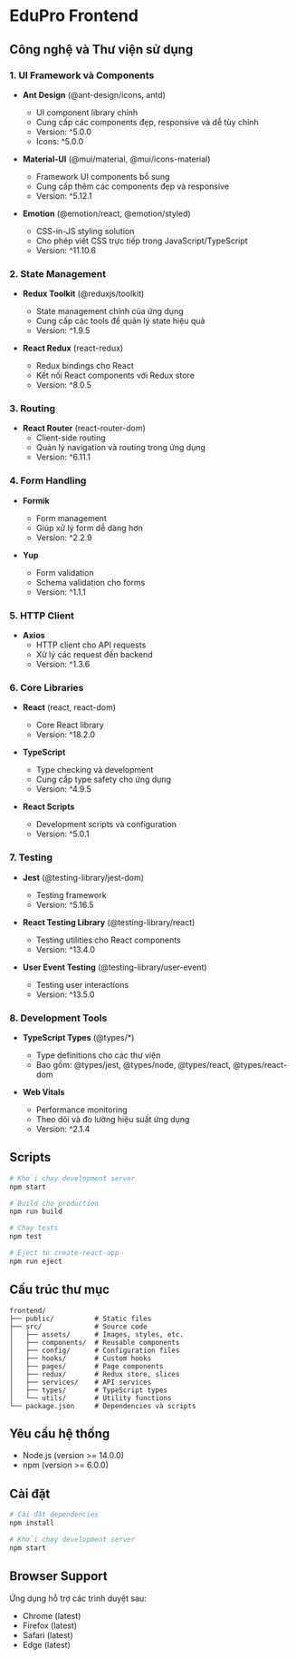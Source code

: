 # EduPro Frontend

## Công nghệ và Thư viện sử dụng

### 1. UI Framework và Components
- **Ant Design** (@ant-design/icons, antd)
  - UI component library chính
  - Cung cấp các components đẹp, responsive và dễ tùy chỉnh
  - Version: ^5.0.0
  - Icons: ^5.0.0

- **Material-UI** (@mui/material, @mui/icons-material)
  - Framework UI components bổ sung
  - Cung cấp thêm các components đẹp và responsive
  - Version: ^5.12.1

- **Emotion** (@emotion/react, @emotion/styled)
  - CSS-in-JS styling solution
  - Cho phép viết CSS trực tiếp trong JavaScript/TypeScript
  - Version: ^11.10.6

### 2. State Management
- **Redux Toolkit** (@reduxjs/toolkit)
  - State management chính của ứng dụng
  - Cung cấp các tools để quản lý state hiệu quả
  - Version: ^1.9.5

- **React Redux** (react-redux)
  - Redux bindings cho React
  - Kết nối React components với Redux store
  - Version: ^8.0.5

### 3. Routing
- **React Router** (react-router-dom)
  - Client-side routing
  - Quản lý navigation và routing trong ứng dụng
  - Version: ^6.11.1

### 4. Form Handling
- **Formik**
  - Form management
  - Giúp xử lý form dễ dàng hơn
  - Version: ^2.2.9

- **Yup**
  - Form validation
  - Schema validation cho forms
  - Version: ^1.1.1

### 5. HTTP Client
- **Axios**
  - HTTP client cho API requests
  - Xử lý các request đến backend
  - Version: ^1.3.6

### 6. Core Libraries
- **React** (react, react-dom)
  - Core React library
  - Version: ^18.2.0

- **TypeScript**
  - Type checking và development
  - Cung cấp type safety cho ứng dụng
  - Version: ^4.9.5

- **React Scripts**
  - Development scripts và configuration
  - Version: ^5.0.1

### 7. Testing
- **Jest** (@testing-library/jest-dom)
  - Testing framework
  - Version: ^5.16.5

- **React Testing Library** (@testing-library/react)
  - Testing utilities cho React components
  - Version: ^13.4.0

- **User Event Testing** (@testing-library/user-event)
  - Testing user interactions
  - Version: ^13.5.0

### 8. Development Tools
- **TypeScript Types** (@types/*)
  - Type definitions cho các thư viện
  - Bao gồm: @types/jest, @types/node, @types/react, @types/react-dom

- **Web Vitals**
  - Performance monitoring
  - Theo dõi và đo lường hiệu suất ứng dụng
  - Version: ^2.1.4

## Scripts

```bash
# Khởi chạy development server
npm start

# Build cho production
npm run build

# Chạy tests
npm test

# Eject từ create-react-app
npm run eject
```

## Cấu trúc thư mục

```
frontend/
├── public/          # Static files
├── src/             # Source code
│   ├── assets/      # Images, styles, etc.
│   ├── components/  # Reusable components
│   ├── config/      # Configuration files
│   ├── hooks/       # Custom hooks
│   ├── pages/       # Page components
│   ├── redux/       # Redux store, slices
│   ├── services/    # API services
│   ├── types/       # TypeScript types
│   └── utils/       # Utility functions
└── package.json     # Dependencies và scripts
```

## Yêu cầu hệ thống

- Node.js (version >= 14.0.0)
- npm (version >= 6.0.0)

## Cài đặt

```bash
# Cài đặt dependencies
npm install

# Khởi chạy development server
npm start
```

## Browser Support

Ứng dụng hỗ trợ các trình duyệt sau:
- Chrome (latest)
- Firefox (latest)
- Safari (latest)
- Edge (latest) 